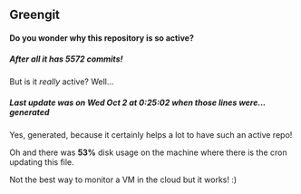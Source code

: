 ## Greengit

#### Do you wonder why this repository is so active?

##### After all it has 5572 commits!

But is it *really* active? Well...

##### Last update was on Wed Oct 2 at 0:25:02 when those lines were... generated

Yes, generated, because it certainly helps a lot to have such an active repo!

Oh and there was **53%** disk usage on the machine
where there is the cron updating this file.

Not the best way to monitor a VM in the cloud but it works! :)
